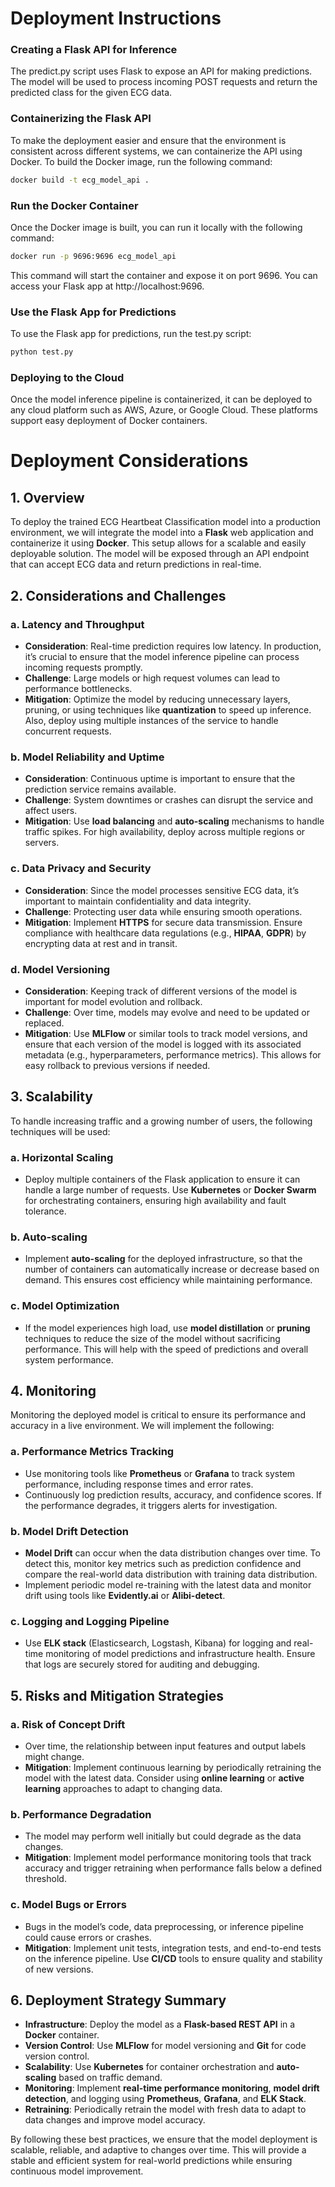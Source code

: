 # Deployment Instructions

### Creating a Flask API for Inference
The predict.py script uses Flask to expose an API for making predictions. The model will be used to process incoming POST requests and return the predicted class for the given ECG data.

### Containerizing the Flask API

To make the deployment easier and ensure that the environment is consistent across different systems, we can containerize the API using Docker. To build the Docker image, run the following command:

```bash
docker build -t ecg_model_api .
```

### Run the Docker Container
Once the Docker image is built, you can run it locally with the following command:
```bash
docker run -p 9696:9696 ecg_model_api
```
This command will start the container and expose it on port 9696. You can access your Flask app at http://localhost:9696.

### Use the Flask App for Predictions
To use the Flask app for predictions, run the test.py script:

```bash
python test.py
```

### Deploying to the Cloud
Once the model inference pipeline is containerized, it can be deployed to any cloud platform such as AWS, Azure, or Google Cloud. These platforms support easy deployment of Docker containers.


# Deployment Considerations

## 1. Overview

To deploy the trained ECG Heartbeat Classification model into a production environment, we will integrate the model into a **Flask** web application and containerize it using **Docker**. This setup allows for a scalable and easily deployable solution. The model will be exposed through an API endpoint that can accept ECG data and return predictions in real-time.

## 2. Considerations and Challenges

### a. **Latency and Throughput**
   - **Consideration**: Real-time prediction requires low latency. In production, it’s crucial to ensure that the model inference pipeline can process incoming requests promptly.
   - **Challenge**: Large models or high request volumes can lead to performance bottlenecks.
   - **Mitigation**: Optimize the model by reducing unnecessary layers, pruning, or using techniques like **quantization** to speed up inference. Also, deploy using multiple instances of the service to handle concurrent requests.

### b. **Model Reliability and Uptime**
   - **Consideration**: Continuous uptime is important to ensure that the prediction service remains available.
   - **Challenge**: System downtimes or crashes can disrupt the service and affect users.
   - **Mitigation**: Use **load balancing** and **auto-scaling** mechanisms to handle traffic spikes. For high availability, deploy across multiple regions or servers.

### c. **Data Privacy and Security**
   - **Consideration**: Since the model processes sensitive ECG data, it’s important to maintain confidentiality and data integrity.
   - **Challenge**: Protecting user data while ensuring smooth operations.
   - **Mitigation**: Implement **HTTPS** for secure data transmission. Ensure compliance with healthcare data regulations (e.g., **HIPAA**, **GDPR**) by encrypting data at rest and in transit.

### d. **Model Versioning**
   - **Consideration**: Keeping track of different versions of the model is important for model evolution and rollback.
   - **Challenge**: Over time, models may evolve and need to be updated or replaced.
   - **Mitigation**: Use **MLFlow** or similar tools to track model versions, and ensure that each version of the model is logged with its associated metadata (e.g., hyperparameters, performance metrics). This allows for easy rollback to previous versions if needed.

## 3. Scalability

To handle increasing traffic and a growing number of users, the following techniques will be used:

### a. **Horizontal Scaling**
   - Deploy multiple containers of the Flask application to ensure it can handle a large number of requests. Use **Kubernetes** or **Docker Swarm** for orchestrating containers, ensuring high availability and fault tolerance.

### b. **Auto-scaling**
   - Implement **auto-scaling** for the deployed infrastructure, so that the number of containers can automatically increase or decrease based on demand. This ensures cost efficiency while maintaining performance.

### c. **Model Optimization**
   - If the model experiences high load, use **model distillation** or **pruning** techniques to reduce the size of the model without sacrificing performance. This will help with the speed of predictions and overall system performance.

## 4. Monitoring

Monitoring the deployed model is critical to ensure its performance and accuracy in a live environment. We will implement the following:

### a. **Performance Metrics Tracking**
   - Use monitoring tools like **Prometheus** or **Grafana** to track system performance, including response times and error rates.
   - Continuously log prediction results, accuracy, and confidence scores. If the performance degrades, it triggers alerts for investigation.

### b. **Model Drift Detection**
   - **Model Drift** can occur when the data distribution changes over time. To detect this, monitor key metrics such as prediction confidence and compare the real-world data distribution with training data distribution.
   - Implement periodic model re-training with the latest data and monitor drift using tools like **Evidently.ai** or **Alibi-detect**.

### c. **Logging and Logging Pipeline**
   - Use **ELK stack** (Elasticsearch, Logstash, Kibana) for logging and real-time monitoring of model predictions and infrastructure health. Ensure that logs are securely stored for auditing and debugging.

## 5. Risks and Mitigation Strategies

### a. **Risk of Concept Drift**
   - Over time, the relationship between input features and output labels might change.
   - **Mitigation**: Implement continuous learning by periodically retraining the model with the latest data. Consider using **online learning** or **active learning** approaches to adapt to changing data.

### b. **Performance Degradation**
   - The model may perform well initially but could degrade as the data changes.
   - **Mitigation**: Implement model performance monitoring tools that track accuracy and trigger retraining when performance falls below a defined threshold.

### c. **Model Bugs or Errors**
   - Bugs in the model’s code, data preprocessing, or inference pipeline could cause errors or crashes.
   - **Mitigation**: Implement unit tests, integration tests, and end-to-end tests on the inference pipeline. Use **CI/CD** tools to ensure quality and stability of new versions.

## 6. Deployment Strategy Summary

- **Infrastructure**: Deploy the model as a **Flask-based REST API** in a **Docker** container.
- **Version Control**: Use **MLFlow** for model versioning and **Git** for code version control.
- **Scalability**: Use **Kubernetes** for container orchestration and **auto-scaling** based on traffic demand.
- **Monitoring**: Implement **real-time performance monitoring**, **model drift detection**, and logging using **Prometheus**, **Grafana**, and **ELK Stack**.
- **Retraining**: Periodically retrain the model with fresh data to adapt to data changes and improve model accuracy.

By following these best practices, we ensure that the model deployment is scalable, reliable, and adaptive to changes over time. This will provide a stable and efficient system for real-world predictions while ensuring continuous model improvement.
